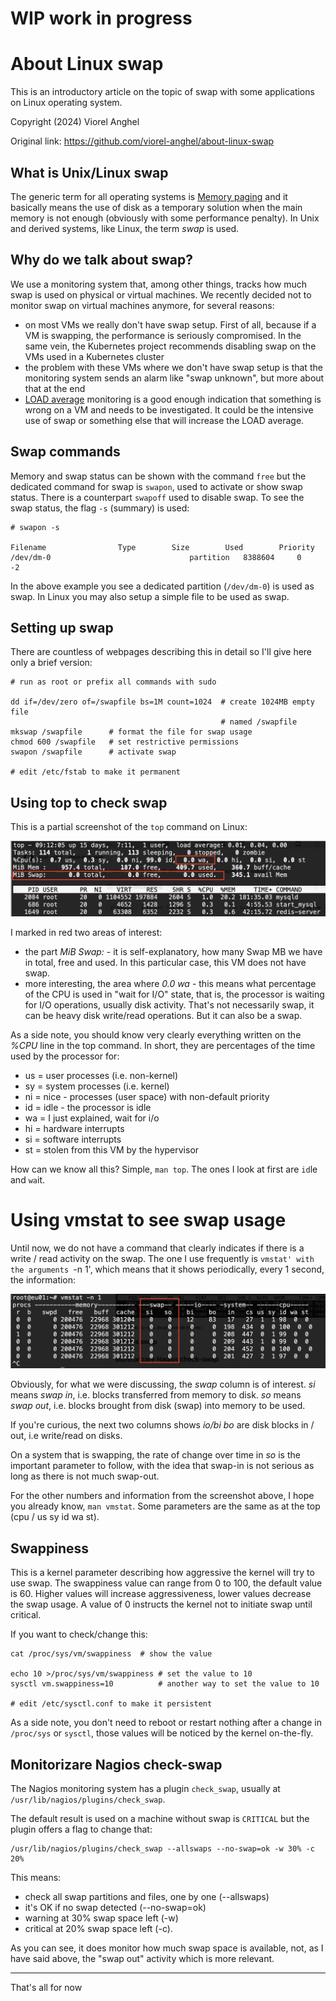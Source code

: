 
# WIP work in progress

# About Linux swap

This is an introductory article on the topic of swap with some applications on Linux operating system.

Copyright (2024) Viorel Anghel 

Original link: https://github.com/viorel-anghel/about-linux-swap

## What is Unix/Linux swap

The generic term for all operating systems is [Memory paging](https://en.wikipedia.org/wiki/Memory_paging) and it basically means the use of disk as a temporary solution when the main memory is not enough (obviously with some performance penalty). In Unix and derived systems, like Linux, the term *swap* is used.  

## Why do we talk about swap?

We use a monitoring system that, among other things, tracks how much swap is used on physical or virtual machines. We recently decided not to monitor swap on virtual machines anymore, for several reasons:

- on most VMs we really don't have swap setup. First of all, because if a VM is swapping, the performance is seriously compromised. In the same vein, the Kubernetes project recommends disabling swap on the VMs used in a Kubernetes cluster
- the problem with these VMs where we don't have swap setup is that the monitoring system sends an alarm like "swap unknown", but more about that at the end
- [LOAD average](https://en.wikipedia.org/wiki/Load_(computing)) monitoring is a good enough indication that something is wrong on a VM and needs to be investigated. It could be the intensive use of swap or something else that will increase the LOAD average.

## Swap commands

Memory and swap status can be shown with the command `free` but the dedicated command for swap is `swapon`, used to activate or show swap status. There is a counterpart `swapoff` used to disable swap. To see the swap status, the flag `-s` (summary) is used:

```
# swapon -s

Filename				Type		Size		Used		Priority
/dev/dm-0                               partition	8388604		0		-2
```

In the above example you see a dedicated partition (`/dev/dm-0`) is used as swap. 
In Linux you may also setup a simple file to be used as swap.

## Setting up swap

There are countless of webpages describing this in detail so I'll give here only a brief version:

```
# run as root or prefix all commands with sudo

dd if=/dev/zero of=/swapfile bs=1M count=1024  # create 1024MB empty file
                                               # named /swapfile
mkswap /swapfile      # format the file for swap usage
chmod 600 /swapfile   # set restrictive permissions
swapon /swapfile      # activate swap

# edit /etc/fstab to make it permanent

```

## Using top to check swap

This is a partial screenshot of the `top` command on Linux:

![Screenshot top](Screenshot-top-swap.png)

I marked in red two areas of interest:
- the part *MiB Swap:* - it is self-explanatory, how many Swap MB we have in total, free and used. In this particular case, this VM does not have swap.
- more interesting, the area where *0.0 wa* - this means what percentage of the CPU is used in "wait for I/O" state, that is, the processor is waiting for I/O operations, usually disk activity. That's not necessarily swap, it can be heavy disk write/read operations. But it can also be a swap.

As a side note, you should know very clearly everything written on the *%CPU* line in the top command. 
In short, they are percentages of the time used by the processor for:
- us = user processes (i.e. non-kernel)
- sy = system processes (i.e. kernel)
- ni = nice - processes (user space) with non-default priority
- id = idle - the processor is idle
- wa = I just explained, wait for i/o
- hi = hardware interrupts
- si = software interrupts
- st = stolen from this VM by the hypervisor

How can we know all this? Simple, `man top`. The ones I look at first are `id`le and `wa`it.

# Using vmstat to see swap usage

Until now, we do not have a command that clearly indicates if there is a write / read activity on the swap. 
The one I use frequently is `vmstat' with the arguments `-n 1', 
which means that it shows periodically, every 1 second, the information:

![Screenshot vmstat](Screenshot-vmstat.png)

Obviously, for what we were discussing, the *swap* column is of interest. *si* means *swap in*, i.e. blocks transferred from memory to disk. *so* means *swap out*, i.e. blocks brought from disk (swap) into memory to be used.

If you're curious, the next two columns shows *io/bi bo* are disk blocks in / out, i.e write/read on disks.
 
On a system that is swapping, the rate of change over time in *so* is the important parameter to follow, with the idea that swap-in is not serious as long as there is not much swap-out.

For the other numbers and information from the screenshot above, I hope you already know, `man vmstat`. Some parameters are the same as at the top (cpu / us sy id wa st).

## Swappiness

This is a kernel parameter describing how aggressive the kernel will try to use swap. 
The swappiness value can range from 0 to 100, the default value is 60. 
Higher values will increase aggressiveness, lower values decrease the swap usage.
A value of 0 instructs the kernel not to initiate swap until critical. 

If you want to check/change this:

```
cat /proc/sys/vm/swappiness  # show the value

echo 10 >/proc/sys/vm/swappiness # set the value to 10 
sysctl vm.swappiness=10          # another way to set the value to 10

# edit /etc/sysctl.conf to make it persistent
```

As a side note, you don't need to reboot or restart nothing after a change in `/proc/sys` or `sysctl`, 
those values will be noticed by the kernel on-the-fly.

## Monitorizare Nagios check-swap

The Nagios monitoring system has a plugin `check_swap`, usually at `/usr/lib/nagios/plugins/check_swap`. 

The default result is used on a machine without swap is `CRITICAL` but the plugin offers a flag to change that:

```
/usr/lib/nagios/plugins/check_swap --allswaps --no-swap=ok -w 30% -c 20%
```

This means:
- check all swap partitions and files, one by one (--allswaps) 
- it's OK if no swap detected (--no-swap=ok)
- warning at 30% swap space left (-w)
- critical at 20% swap space left (-c).

As you can see, it does monitor how much swap space is available, not, as I have said above, 
the "swap out" activity which is more relevant.

---

That's all for now


